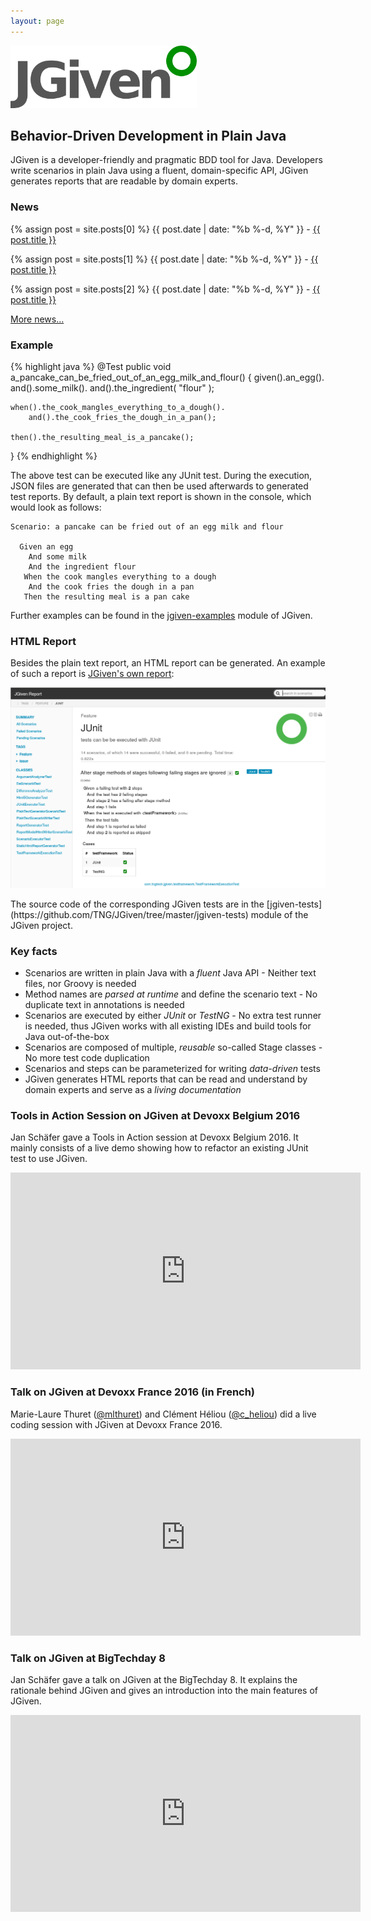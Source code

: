 ```yaml
---
layout: page
---
```


<img height="100px" class="logo" alt="JGiven Logo" src="img/logo.png" />

## Behavior-Driven Development in Plain Java

JGiven is a developer-friendly and pragmatic BDD tool for Java. Developers write scenarios in plain Java using a fluent, domain-specific API, JGiven generates reports that are readable by domain experts.

### News

{% assign post = site.posts[0] %}
<span class="post-date">{{ post.date | date: "%b %-d, %Y" }}</span> - <a class="post-link" href="{{ post.url | prepend: site.baseurl }}">{{ post.title }}</a>

{% assign post = site.posts[1] %}
<span class="post-date">{{ post.date | date: "%b %-d, %Y" }}</span> - <a class="post-link" href="{{ post.url | prepend: site.baseurl }}">{{ post.title }}</a>

{% assign post = site.posts[2] %}
<span class="post-date">{{ post.date | date: "%b %-d, %Y" }}</span> - <a class="post-link" href="{{ post.url | prepend: site.baseurl }}">{{ post.title }}</a>

<a href="{{ site.baseurl }}/news">More news...</a>

### Example

{% highlight java %}
@Test
public void a_pancake_can_be_fried_out_of_an_egg_milk_and_flour() {
    given().an_egg().
        and().some_milk().
        and().the_ingredient( "flour" );

    when().the_cook_mangles_everything_to_a_dough().
        and().the_cook_fries_the_dough_in_a_pan();

    then().the_resulting_meal_is_a_pancake();
}
{% endhighlight %}

The above test can be executed like any JUnit test. During the execution, JSON files are generated that can then be used afterwards to generated test reports. By default, a plain text report is shown in the console, which would look as follows:

```
Scenario: a pancake can be fried out of an egg milk and flour

  Given an egg
    And some milk
    And the ingredient flour
   When the cook mangles everything to a dough
    And the cook fries the dough in a pan
   Then the resulting meal is a pan cake
```

Further examples can be found in the [jgiven-examples](https://github.com/TNG/JGiven/tree/master/jgiven-examples/src/test/java/com/tngtech/jgiven/examples) module of JGiven.

### HTML Report

Besides the plain text report, an HTML report can be generated. An example of such a report is [JGiven's own report]({{site.baseurl}}/jgiven-report/html5):
<p>
<a href="{{site.baseurl}}/jgiven-report/html5"><img class="shadow-frame" id="jgivenreport" alt="JGiven HTML5 report of JGiven" width="560" src="img/html5report.png" /></a>
</p>
The source code of the corresponding JGiven tests are in the [jgiven-tests](https://github.com/TNG/JGiven/tree/master/jgiven-tests) module of the JGiven project.

### Key facts

* Scenarios are written in plain Java with a _fluent_ Java API - Neither text files, nor Groovy is needed
* Method names are *parsed at runtime* and define the scenario text - No duplicate text in annotations is needed
* Scenarios are executed by either *JUnit* or *TestNG* - No extra test runner is needed, thus JGiven works with all existing IDEs and build tools for Java out-of-the-box
* Scenarios are composed of multiple, *reusable* so-called Stage classes - No more test code duplication
* Scenarios and steps can be parameterized for writing *data-driven* tests
* JGiven generates HTML reports that can be read and understand by domain experts and serve as a *living documentation*

### Tools in Action Session on JGiven at Devoxx Belgium 2016

Jan Schäfer gave a Tools in Action session at Devoxx Belgium 2016. It mainly consists of a live demo showing how to refactor an existing JUnit test to use JGiven.

<iframe class="shadow-frame" width="560" height="315" src="https://www.youtube.com/embed/x-6bT_0dTWI" frameborder="0" allowfullscreen></iframe>

### Talk on JGiven at Devoxx France 2016 (in French)

Marie-Laure Thuret (<a href="https://twitter.com/mlthuret">@mlthuret</a>) and Clément Héliou (<a href="https://twitter.com/c_heliou">@c_heliou</a>) did a live coding session with JGiven at Devoxx France 2016.

<iframe class="shadow-frame" width="560" height="315" src="https://www.youtube.com/embed/4oFl4nxoshM" frameborder="0" allowfullscreen></iframe>

### Talk on JGiven at BigTechday 8

Jan Schäfer gave a talk on JGiven at the BigTechday 8. It explains the rationale behind JGiven and gives an introduction into the main features of JGiven.

<iframe class="shadow-frame" width="560" height="315" src="https://www.youtube.com/embed/gh_yjb3x8Yc" frameborder="0" allowfullscreen></iframe>


